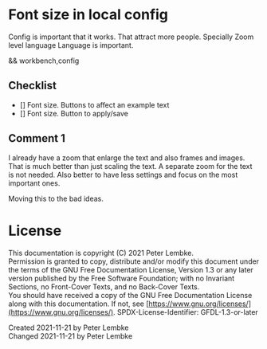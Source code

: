 # Font size in local config
Config is important that it works. That attract more people.
Specially Zoom level language Language is important.

&& workbench,config

## Checklist
- [] Font size. Buttons to affect an example text
- [] Font size. Button to apply/save

## Comment 1
I already have a zoom that enlarge the text and also frames and images. That is much better than just scaling the text.
A separate zoom for the text is not needed.
Also better to have less settings and focus on the most important ones.

Moving this to the bad ideas.

# License
This documentation is copyright (C) 2021 Peter Lembke.  
Permission is granted to copy, distribute and/or modify this document under the terms of the GNU Free Documentation License, Version 1.3 or any later version published by the Free Software Foundation; with no Invariant Sections, no Front-Cover Texts, and no Back-Cover Texts.  
You should have received a copy of the GNU Free Documentation License along with this documentation. If not, see [https://www.gnu.org/licenses/](https://www.gnu.org/licenses/).  SPDX-License-Identifier: GFDL-1.3-or-later

Created 2021-11-21 by Peter Lembke  
Changed 2021-11-21 by Peter Lembke  
